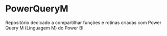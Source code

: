 # PowerQueryM
Repositório dedicado a compartilhar funções e rotinas criadas com Power Query M (Linguagem M) do Power BI 
